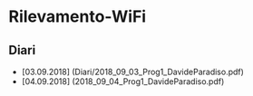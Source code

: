 # Rilevamento-WiFi
## Diari
- [03.09.2018] (Diari/2018_09_03_Prog1_DavideParadiso.pdf)
- [04.09.2018] (2018_09_04_Prog1_DavideParadiso.pdf)